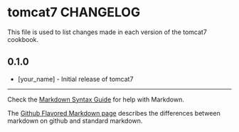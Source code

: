 # tomcat7 CHANGELOG

This file is used to list changes made in each version of the tomcat7 cookbook.

## 0.1.0
- [your_name] - Initial release of tomcat7

- - -
Check the [Markdown Syntax Guide](http://daringfireball.net/projects/markdown/syntax) for help with Markdown.

The [Github Flavored Markdown page](http://github.github.com/github-flavored-markdown/) describes the differences between markdown on github and standard markdown.
